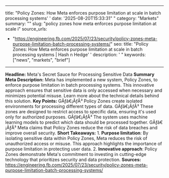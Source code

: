 ﻿---

title: "Policy Zones: How Meta enforces purpose limitation at scale in batch processing systems''
date: '2025-08-20T15:33:31""
category: "Markets"
summary: ""
slug: "policy zones how meta enforces purpose limitation at scale i"
source_urls:
  - "https://engineering.fb.com/2025/07/23/security/policy-zones-meta-purpose-limitation-batch-processing-systems/"
seo:
  title: "Policy Zones: How Meta enforces purpose limitation at scale in batch processing systems | Hash n Hedge''
  description: '"
  keywords: ["news", "markets", "brief"]

---
**Headline:** Meta's Secret Sauce for Processing Sensitive Data  **Summary Meta Description:** Meta has implemented a new system, Policy Zones, to enforce purpose limitation in batch processing systems. This innovative approach ensures that sensitive data is only accessed when necessary and minimizes potential misuse. Learn more about the technical details behind this solution.  **Key Points:**  GÃƒâ€¡ÃƒÂ³ Policy Zones create isolated environments for processing different types of data. GÃƒâ€¡ÃƒÂ³ These zones are designed to restrict access to specific data, ensuring it's used only for authorized purposes. GÃƒâ€¡ÃƒÂ³ The system uses machine learning models to predict which data should be processed together. GÃƒâ€¡ÃƒÂ³ Meta claims that Policy Zones reduce the risk of data breaches and improve overall security.  **Short Takeaways:**  1. **Purpose limitation**: By isolating sensitive data within Policy Zones, Meta reduces the risk of unauthorized access or misuse. This approach highlights the importance of purpose limitation in protecting user data. 2. **Innovative approach**: Policy Zones demonstrate Meta's commitment to investing in cutting-edge technology that prioritizes security and data protection.  **Sources:** https://engineering.fb.com/2025/07/23/security/policy-zones-meta-purpose-limitation-batch-processing-systems/ 
